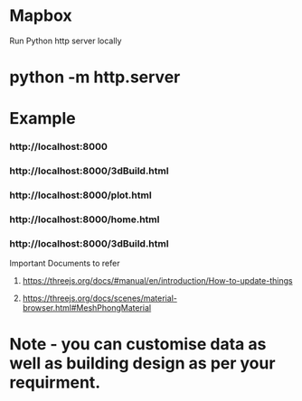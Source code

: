 # Mapbox

Run Python http server locally
# python -m http.server

# Example
### http://localhost:8000
### http://localhost:8000/3dBuild.html
### http://localhost:8000/plot.html
### http://localhost:8000/home.html
### http://localhost:8000/3dBuild.html


Important Documents to refer
1.  https://threejs.org/docs/#manual/en/introduction/How-to-update-things

2.  https://threejs.org/docs/scenes/material-browser.html#MeshPhongMaterial


# Note - you can customise data as well as building design as per your requirment. 